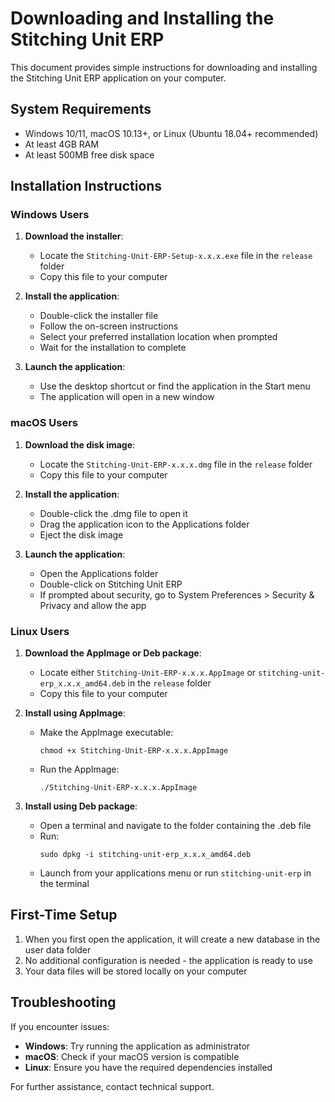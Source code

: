 # Downloading and Installing the Stitching Unit ERP

This document provides simple instructions for downloading and installing the Stitching Unit ERP application on your computer.

## System Requirements

- Windows 10/11, macOS 10.13+, or Linux (Ubuntu 18.04+ recommended)
- At least 4GB RAM
- At least 500MB free disk space

## Installation Instructions

### Windows Users

1. **Download the installer**:
   - Locate the `Stitching-Unit-ERP-Setup-x.x.x.exe` file in the `release` folder
   - Copy this file to your computer

2. **Install the application**:
   - Double-click the installer file
   - Follow the on-screen instructions
   - Select your preferred installation location when prompted
   - Wait for the installation to complete

3. **Launch the application**:
   - Use the desktop shortcut or find the application in the Start menu
   - The application will open in a new window

### macOS Users

1. **Download the disk image**:
   - Locate the `Stitching-Unit-ERP-x.x.x.dmg` file in the `release` folder
   - Copy this file to your computer

2. **Install the application**:
   - Double-click the .dmg file to open it
   - Drag the application icon to the Applications folder
   - Eject the disk image

3. **Launch the application**:
   - Open the Applications folder
   - Double-click on Stitching Unit ERP
   - If prompted about security, go to System Preferences > Security & Privacy and allow the app

### Linux Users

1. **Download the AppImage or Deb package**:
   - Locate either `Stitching-Unit-ERP-x.x.x.AppImage` or `stitching-unit-erp_x.x.x_amd64.deb` in the `release` folder
   - Copy this file to your computer

2. **Install using AppImage**:
   - Make the AppImage executable:
     ```
     chmod +x Stitching-Unit-ERP-x.x.x.AppImage
     ```
   - Run the AppImage:
     ```
     ./Stitching-Unit-ERP-x.x.x.AppImage
     ```

3. **Install using Deb package**:
   - Open a terminal and navigate to the folder containing the .deb file
   - Run:
     ```
     sudo dpkg -i stitching-unit-erp_x.x.x_amd64.deb
     ```
   - Launch from your applications menu or run `stitching-unit-erp` in the terminal

## First-Time Setup

1. When you first open the application, it will create a new database in the user data folder
2. No additional configuration is needed - the application is ready to use
3. Your data files will be stored locally on your computer

## Troubleshooting

If you encounter issues:

- **Windows**: Try running the application as administrator
- **macOS**: Check if your macOS version is compatible
- **Linux**: Ensure you have the required dependencies installed

For further assistance, contact technical support.